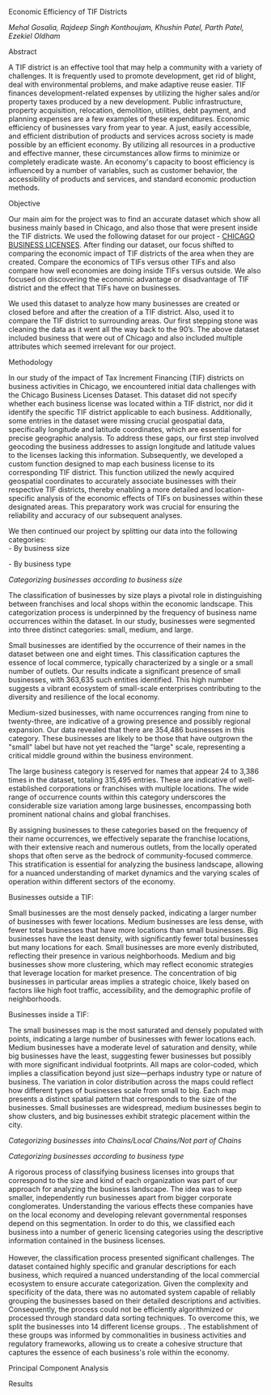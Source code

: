 Economic Efficiency of TIF Districts

_Mehal Gosalia, Rajdeep Singh Konthoujam, Khushin Patel, Parth Patel, Ezekiel Oldham_

Abstract

A TIF district is an effective tool that may help a community with a variety of challenges. It is frequently used to promote development, get rid of blight, deal with environmental problems, and make adaptive reuse easier. TIF finances development-related expenses by utilizing the higher sales and/or property taxes produced by a new development. Public infrastructure, property acquisition, relocation, demolition, utilities, debt payment, and planning expenses are a few examples of these expenditures. Economic efficiency of businesses vary from year to year. A just, easily accessible, and efficient distribution of products and services across society is made possible by an efficient economy. By utilizing all resources in a productive and effective manner, these circumstances allow firms to minimize or completely eradicate waste. An economy's capacity to boost efficiency is influenced by a number of variables, such as customer behavior, the accessibility of products and services, and standard economic production methods.

Objective

Our main aim for the project was to find an accurate dataset which show all business mainly based in Chicago, and also those that were present inside the TIF districts. We used the following dataset for our project - [CHICAGO BUSINESS LICENSES](https://data.cityofchicago.org/Community-Economic-Development/Business-Licenses/r5kz-chrr/about_data). After finding our dataset, our focus shifted to comparing the economic impact of TIF districts of the area when they are created. Compare the economics of TIFs versus other TIFs and also compare how well economies are doing inside TIFs versus outside. We also focused on discovering the economic advantage or disadvantage of TIF district and the effect that TIFs have on businesses.

We used this dataset to analyze how many businesses are created or closed before and after the creation of a TIF district. Also, used it to compare the TIF district to surrounding areas. Our first stepping stone was cleaning the data as it went all the way back to the 90’s. The above dataset included business that were out of Chicago and also included multiple attributes which seemed irrelevant for our project.

Methodology

In our study of the impact of Tax Increment Financing (TIF) districts on business activities in Chicago, we encountered initial data challenges with the Chicago Business Licenses Dataset. This dataset did not specify whether each business license was located within a TIF district, nor did it identify the specific TIF district applicable to each business. Additionally, some entries in the dataset were missing crucial geospatial data, specifically longitude and latitude coordinates, which are essential for precise geographic analysis. To address these gaps, our first step involved geocoding the business addresses to assign longitude and latitude values to the licenses lacking this information. Subsequently, we developed a custom function designed to map each business license to its corresponding TIF district. This function utilized the newly acquired geospatial coordinates to accurately associate businesses with their respective TIF districts, thereby enabling a more detailed and location-specific analysis of the economic effects of TIFs on businesses within these designated areas. This preparatory work was crucial for ensuring the reliability and accuracy of our subsequent analyses.

We then continued our project by splitting our data into the following categories:  
\- By business size

\- By business type

_Categorizing businesses according to business size_

The classification of businesses by size plays a pivotal role in distinguishing between franchises and local shops within the economic landscape. This categorization process is underpinned by the frequency of business name occurrences within the dataset. In our study, businesses were segmented into three distinct categories: small, medium, and large.

Small businesses are identified by the occurrence of their names in the dataset between one and eight times. This classification captures the essence of local commerce, typically characterized by a single or a small number of outlets. Our results indicate a significant presence of small businesses, with 363,635 such entities identified. This high number suggests a vibrant ecosystem of small-scale enterprises contributing to the diversity and resilience of the local economy.

Medium-sized businesses, with name occurrences ranging from nine to twenty-three, are indicative of a growing presence and possibly regional expansion. Our data revealed that there are 354,486 businesses in this category. These businesses are likely to be those that have outgrown the "small" label but have not yet reached the "large" scale, representing a critical middle ground within the business environment.

The large business category is reserved for names that appear 24 to 3,386 times in the dataset, totaling 315,495 entries. These are indicative of well-established corporations or franchises with multiple locations. The wide range of occurrence counts within this category underscores the considerable size variation among large businesses, encompassing both prominent national chains and global franchises.

By assigning businesses to these categories based on the frequency of their name occurrences, we effectively separate the franchise locations, with their extensive reach and numerous outlets, from the locally operated shops that often serve as the bedrock of community-focused commerce. This stratification is essential for analyzing the business landscape, allowing for a nuanced understanding of market dynamics and the varying scales of operation within different sectors of the economy.

Businesses outside a TIF:



Small businesses are the most densely packed, indicating a larger number of businesses with fewer locations. Medium businesses are less dense, with fewer total businesses that have more locations than small businesses. Big businesses have the least density, with significantly fewer total businesses but many locations for each. Small businesses are more evenly distributed, reflecting their presence in various neighborhoods. Medium and big businesses show more clustering, which may reflect economic strategies that leverage location for market presence. The concentration of big businesses in particular areas implies a strategic choice, likely based on factors like high foot traffic, accessibility, and the demographic profile of neighborhoods.

Businesses inside a TIF:



The small businesses map is the most saturated and densely populated with points, indicating a large number of businesses with fewer locations each. Medium businesses have a moderate level of saturation and density, while big businesses have the least, suggesting fewer businesses but possibly with more significant individual footprints. All maps are color-coded, which implies a classification beyond just size—perhaps industry type or nature of business. The variation in color distribution across the maps could reflect how different types of businesses scale from small to big. Each map presents a distinct spatial pattern that corresponds to the size of the businesses. Small businesses are widespread, medium businesses begin to show clusters, and big businesses exhibit strategic placement within the city.

_Categorizing businesses into Chains/Local Chains/Not part of Chains_

_Categorizing businesses according to business type_

A rigorous process of classifying business licenses into groups that correspond to the size and kind of each organization was part of our approach for analyzing the business landscape. The idea was to keep smaller, independently run businesses apart from bigger corporate conglomerates. Understanding the various effects these companies have on the local economy and developing relevant governmental responses depend on this segmentation. In order to do this, we classified each business into a number of generic licensing categories using the descriptive information contained in the business licenses.  
<br/>However, the classification process presented significant challenges. The dataset contained highly specific and granular descriptions for each business, which required a nuanced understanding of the local commercial ecosystem to ensure accurate categorization. Given the complexity and specificity of the data, there was no automated system capable of reliably grouping the businesses based on their detailed descriptions and activities. Consequently, the process could not be efficiently algorithmized or processed through standard data sorting techniques. To overcome this, we split the businesses into 14 different license groups. . The establishment of these groups was informed by commonalities in business activities and regulatory frameworks, allowing us to create a cohesive structure that captures the essence of each business's role within the economy.

Principal Component Analysis

Results

